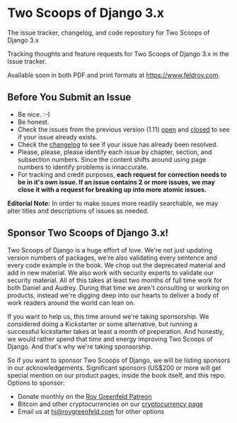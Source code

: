 # Two Scoops of Django 3.x
The issue tracker, changelog, and code repository for Two Scoops of Django 3.x

Tracking thoughts and feature requests for Two Scoops of Django 3.x in the issue tracker.

Available soon in both PDF and print formats at https://www.feldroy.com. 

## Before You Submit an Issue

* Be nice. :-)
* Be honest.
* Check the issues from the previous version (1.11) [open](https://github.com/twoscoops/two-scoops-of-django-1.11/issues?state=open) and [closed](https://github.com/twoscoops/two-scoops-of-django-1.11/issues?state=closed) to see if your issue already exists.
* Check the [changelog](https://github.com/feldroy/two-scoops-of-django-3.x/blob/master/changelog.md) to see if your issue has already been resolved.
* Please, please, please identify each issue by chapter, section, and subsection numbers. Since the content shifts around using page numbers to identify problems is innaccurate.
* For tracking and credit purposes, **each request for correction needs to be in it's own issue. If an issue contains 2 or more issues, we may close it with a request for breaking up into more atomic issues.**

**Editorial Note:** In order to make issues more readily searchable, we may alter titles and descriptions of issues as needed.

## Sponsor Two Scoops of Django 3.x!

Two Scoops of Django is a huge effort of love. We're not just updating version numbers of packages, we're also validating every sentence and every code example in the book. We chop out the deprecated material and add in new material. We also work with security experts to validate our security material. All of this takes at least two months of full time work for both Daniel and Audrey. During that time we aren't consulting or working on products, instead we're digging deep into our hearts to deliver a body of work readers around the world can lean on.

If you want to help us, this time around we're taking sponsorship. We considered doing a Kickstarter or some alternative, but running a successful kickstarter takes at least a month of preperation. And honestly, we would rather spend that time and energy improving Two Scoops of Django. And that's why we're taking sponsorship.

So if you want to sponsor Two Scoops of Django, we will be listing sponsors in our acknowledgements. Significant sponsors (US$200 or more will get special mention on our product pages, inside the book itself, and this repo. Options to sponsor:

- Donate monthly on the [Roy Greenfeld Patreon](https://www.patreon.com/roygreenfeld)
- Bitcoin and other cryptocurrencies on our [cryptocurrency page](https://commerce.coinbase.com/checkout/f550c9fe-fc26-4a90-bd72-c254a14451e5)
- Email us at [hi@roygreenfeld.com](mailto:hi@feldroy.com?subject=Sponsoring%20Two%20Scoops%20of%20Django) for other options
